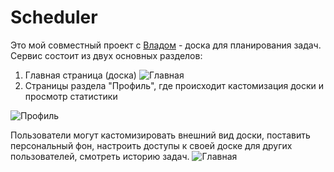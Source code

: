 # Scheduler
Это мой совместный проект с [Владом](https://github.com/HeshTegnVAGN) - доска для планирования задач. 
Сервис состоит из двух основных разделов: 

1. Главная страница (доска)
![Главная](https://imdibil.ru/scheduler/assets/images/main.png)
2. Страницы раздела "Профиль", где происходит кастомизация доски и просмотр статистики

![Профиль](https://imdibil.ru/scheduler/assets/images/prof.png) 

Пользователи могут кастомизировать внешний вид доски, поставить персональный фон, настроить доступы к своей доске для других пользователей, смотреть историю задач.
![Главная](https://imdibil.ru/scheduler/assets/images/access.png)
